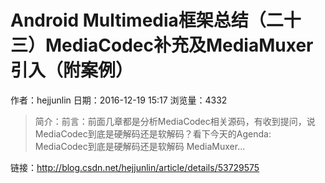 # Android Multimedia框架总结（二十三）MediaCodec补充及MediaMuxer引入（附案例）
作者：hejjunlin
日期：2016-12-19 15:17
浏览量：4332
> 简介：前言：前面几章都是分析MediaCodec相关源码，有收到提问，说MediaCodec到底是硬解码还是软解码？看下今天的Agenda:
MediaCodec到底是硬解码还是软解码
MediaMuxer...

 链接：http://blog.csdn.net/hejjunlin/article/details/53729575
